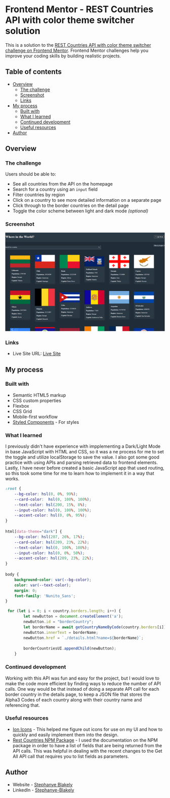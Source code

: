 # Frontend Mentor - REST Countries API with color theme switcher solution

This is a solution to the [REST Countries API with color theme switcher challenge on Frontend Mentor](https://www.frontendmentor.io/challenges/rest-countries-api-with-color-theme-switcher-5cacc469fec04111f7b848ca). Frontend Mentor challenges help you improve your coding skills by building realistic projects. 

## Table of contents

- [Overview](#overview)
  - [The challenge](#the-challenge)
  - [Screenshot](#screenshot)
  - [Links](#links)
- [My process](#my-process)
  - [Built with](#built-with)
  - [What I learned](#what-i-learned)
  - [Continued development](#continued-development)
  - [Useful resources](#useful-resources)
- [Author](#author)

## Overview

### The challenge

Users should be able to:

- See all countries from the API on the homepage
- Search for a country using an `input` field
- Filter countries by region
- Click on a country to see more detailed information on a separate page
- Click through to the border countries on the detail page
- Toggle the color scheme between light and dark mode *(optional)*

### Screenshot

![](./design/screenshot/Screenshot%202025-10-20%20203114.png)

### Links

- Live Site URL: [Live Site](https://sblakely01.github.io/Module7Project/)

## My process

### Built with

- Semantic HTML5 markup
- CSS custom properties
- Flexbox
- CSS Grid
- Mobile-first workflow
- [Styled Components](https://styled-components.com/) - For styles

### What I learned

I previously didn't have experience with impplementing a Dark/Light Mode in base JavaScript with HTML and CSS, so it was a ne process for me to set the toggle and utilize localStorage to save the value. I also got some good practice with using APIs and parsing retrieved data to frontend elements. Lastly, I have never before created a basic JavaScript app that used routing, so this took some time for me to learn how to implement it in a way that works.

```css
:root {
    --bg-color: hsl(0, 0%, 99%);
    --card-color:  hsl(0, 100%, 100%);
    --text-color: hsl(200, 15%, 8%);
    --input-color: hsl(0, 100%, 100%);
    --accent-color: hsl(0, 0%, 95%);
}

html[data-theme="dark"] {
    --bg-color: hsl(207, 26%, 17%);
    --card-color: hsl(209, 23%, 22%);
    --text-color: hsl(0, 100%, 100%);
    --input-color: hsl(0, 0%, 50%);
    --accent-color: hsl(209, 23%, 22%);
}

body {
    background-color: var(--bg-color);
    color: var(--text-color);
    margin: 0;
    font-family: 'Nunito_Sans';
}
```
```js
 for (let i = 0; i < country.borders.length; i++) {
        let newButton = document.createElement('a');
        newButton.id = "borderCountry";
        let borderName = await getCountryNameByCode(country.borders[i]);
        newButton.innerText = borderName; 
        newButton.href = `./details.html?name=${borderName}`;

        borderCountriesUI.appendChild(newButton);
    }
```


### Continued development

Working with this API was fun and easy for the project, but I would love to make the code more efficient by finding ways to reduce the number of API calls. One way would be that instead of doing a separate API call for each border country in the details page, to keep a JSON file that stores the Alpha3 Codes of each country along with their country name and referencing that.

### Useful resources

- [Ion Icons](https://ionic.io/ionicons/usage) - This helped me figure out icons for use on my UI and how to quickly and easily implement them into the design.
- [Rest Countries NPM Package](https://www.npmjs.com/package/@yusifaliyevpro/countries#available-fields) - I used the documentation on the NPM package in order to have a list of fields that are being returned from the API calls. This was helpful in dealing with the recent changes to the Get All API call that requires you to list fields as parameters.

## Author

- Website - [Stephanye Blakely](https://www.stephanyeblakely.com)
- LinkedIn - [Stephanye-Blakely](https://www.linkedIn.com/in/stephanye-blakely)

